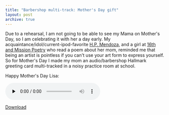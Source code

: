 ```yaml
---
title: "Barbershop multi-track: Mother's Day gift"
layout: post
archive: true
---
```


Due to a rehearsal, I am not going to be able to see my Mama on Mother's Day, so I am celebrating it with her a day early. My acquaintance/idol/current-ipod-favorite <a href="http://www.hpmendoza.com/">H.P. Mendoza</a>, and a girl at <a href="http://www.16thmission.com/">16th and Mission Poetry</a> who read a poem about her mom, reminded me that being an artist is pointless if you can't use your art form to express yourself.  So for Mother's Day I made my mom an audio/barbershop Hallmark greeting card multi-tracked in a noisy practice room at school.

Happy Mother's Day Lisa:

<audio id="wp_mep_47" src="{{ site.url }}/uploads/2008/05/mama.mp3" type="audio/mp3"    controls="controls" preload="none"  ></audio>

<a href="{{ site.url }}/uploads/2008/05/mama.mp3">Download</a>
